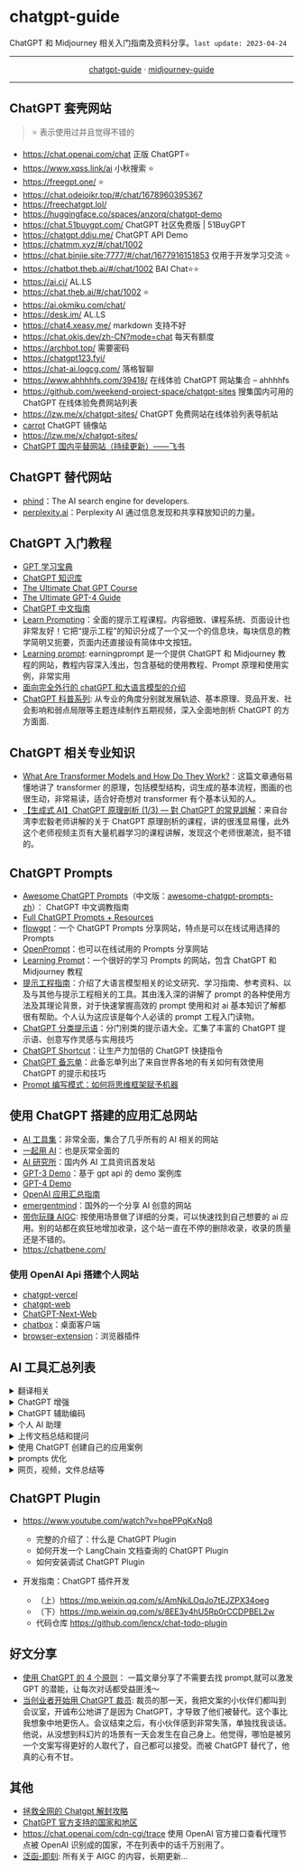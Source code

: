 # chatgpt-guide

ChatGPT 和 Midjourney 相关入门指南及资料分享。`last update: 2023-04-24`

---

<div style="text-align: center">
  <a href="#chatgpt-guide">chatgpt-guide</a>
  <span> · </span>
  <a href="./midjourney-guide.md">midjourney-guide</a>
</div>

---

## ChatGPT 套壳网站

> ⭐ 表示使用过并且觉得不错的

- https://chat.openai.com/chat 正版 ChatGPT⭐
- https://www.xqss.link/ai 小秋搜索 ⭐
- https://freegpt.one/ ⭐
- https://chat.odeioikr.top/#/chat/1678960395367
- https://freechatgpt.lol/
- https://huggingface.co/spaces/anzorq/chatgpt-demo
- https://chat.51buygpt.com/ ChatGPT 社区免费版 | 51BuyGPT
- https://chatgpt.ddiu.me/ ChatGPT API Demo
- https://chatmm.xyz/#/chat/1002
- https://chat.binjie.site:7777/#/chat/1677916151853 仅用于开发学习交流 ⭐
- https://chatbot.theb.ai/#/chat/1002 BAI Chat⭐⭐
- https://ai.ci/ AL.LS
- https://chat.theb.ai/#/chat/1002 ⭐
- https://ai.okmiku.com/chat/
- https://desk.im/ AL.LS
- https://chat4.xeasy.me/ markdown 支持不好
- https://chat.okis.dev/zh-CN?mode=chat 每天有额度
- https://archbot.top/ 需要密码
- https://chatgpt123.fyi/
- https://chat-ai.logcg.com/ 落格智聊
- https://www.ahhhhfs.com/39418/ 在线体验 ChatGPT 网站集合 – ahhhhfs
- https://github.com/weekend-project-space/chatgpt-sites 搜集国内可用的 ChatGPT 在线体验免费网站列表
- https://lzw.me/x/chatgpt-sites/ ChatGPT 免费网站在线体验列表导航站
- [carrot](https://github.com/xx025/carrot) ChatGPT 镜像站
- https://lzw.me/x/chatgpt-sites/
- [ChatGPT 国内平替网站（持续更新）——飞书](https://zl49so8lbq.feishu.cn/wiki/wikcnMEVynrv6f4RAAJzoZUFpHe)

## ChatGPT 替代网站

- [phind](https://www.phind.com/)：The AI search engine for developers.
- [perplexity.ai](https://www.perplexity.ai/)：Perplexity AI 通过信息发现和共享释放知识的力量。

## ChatGPT 入门教程

- [GPT 学习宝典](https://gpt.candobear.com/)
- [ChatGPT 知识库](https://chatgpt.moyucm.xyz/)
- [The Ultimate Chat GPT Course](https://daotin.notion.site/The-Ultimate-Chat-GPT-Course-c5895cbb68aa4472b262a3a10407579a)
- [The Ultimate GPT-4 Guide](https://doc.clickup.com/37456139/d/h/13q28b-324/e2a22b0c164b1f9)
- [ChatGPT 中文指南](https://gitlab.com/awesomeai/awesome-chatgpt-zh)
- [Learn Prompting](https://learnprompting.org/)：全面的提示工程课程。内容细致、课程系统、页面设计也非常友好！它把“提示工程”的知识分成了一个又一个的信息块，每块信息的教学简明又扼要，页面内还直接设有简体中文按钮。
- [Learning prompt](https://learningprompt.wiki/): earningprompt 是一个提供 ChatGPT 和 Midjourney 教程的网站，教程内容深入浅出，包含基础的使用教程、Prompt 原理和使用实例，非常实用
- [面向完全外行的 chatGPT 和大语言模型的介绍](http://hemin.live/2023/04/15/%e9%9d%a2%e5%90%91%e5%ae%8c%e5%85%a8%e5%a4%96%e8%a1%8c%e7%9a%84chatgpt%e5%92%8c%e5%a4%a7%e8%af%ad%e8%a8%80%e6%a8%a1%e5%9e%8b%e7%9a%84%e4%bb%8b%e7%bb%8d/)
- [ChatGPT 科普系列](https://www.bilibili.com/video/BV1VY4y117Bx/?spm_id_from=333.788&vd_source=374c472369aaf0101e19ddf06e5e4233): 从专业的角度分别就发展轨迹、基本原理、竞品开发、社会影响和弱点局限等主题连续制作五期视频，深入全面地剖析 ChatGPT 的方方面面.

## ChatGPT 相关专业知识

- [What Are Transformer Models and How Do They Work?](https://txt.cohere.com/what-are-transformer-models/)：这篇文章通俗易懂地讲了 transformer 的原理，包括模型结构，词生成的基本流程，图画的也很生动，非常易读，适合好奇想对 transformer 有个基本认知的人。
- [【生成式 AI】ChatGPT 原理剖析 (1/3) — 對 ChatGPT 的常見誤解](https://www.youtube.com/watch?v=yiY4nPOzJEg)：来自台湾李宏毅老师讲解的关于 ChatGPT 原理剖析的课程，讲的很浅显易懂，此外这个老师视频主页有大量机器学习的课程讲解，发现这个老师很潮流，挺不错的。

## ChatGPT Prompts

- [Awesome ChatGPT Prompts](https://github.com/f/awesome-chatgpt-prompts)（中文版：[awesome-chatgpt-prompts-zh](https://github.com/PlexPt/awesome-chatgpt-prompts-zh)）： ChatGPT 中文调教指南
- [Full ChatGPT Prompts + Resources](https://enchanting-trader-463.notion.site/Full-ChatGPT-Prompts-Resources-8aa78bb226b7467ab59b70d2b27042e9)
- [flowgpt](https://flowgpt.com/)：一个 ChatGPT Prompts 分享网站，特点是可以在线试用选择的 Prompts
- [OpenPrompt](https://openprompt.co/)：也可以在线试用的 Prompts 分享网站
- [Learning Prompt](https://learningprompt.wiki/)：一个很好的学习 Prompts 的网站，包含 ChatGPT 和 Midjourney 教程
- [提示工程指南](https://www.promptingguide.ai/zh)：介绍了大语言模型相关的论文研究、学习指南、参考资料、以及与其他与提示工程相关的工具。其由浅入深的讲解了 prompt 的各种使用方法及其理论背景，对于快速掌握高效的 prompt 使用和对 ai 基本知识了解都很有帮助。个人认为这应该是每个人必读的 prompt 工程入门读物。
- [ChatGPT 分类提示语](https://prompts.fresns.cn/)：分门别类的提示语大全。汇集了丰富的 ChatGPT 提示语、创意写作灵感与实用技巧
- [ChatGPT Shortcut](https://www.aishort.top/)：让生产力加倍的 ChatGPT 快捷指令
- [ChatGPT 备忘单](https://quickref.me/chatgpt)：此备忘单列出了来自世界各地的有关如何有效使用 ChatGPT 的提示和技巧
- [Prompt 编写模式：如何将思维框架赋予机器](https://github.com/prompt-engineering/prompt-patterns)

## 使用 ChatGPT 搭建的应用汇总网站

- [AI 工具集](https://ai-bot.cn/)：非常全面，集合了几乎所有的 AI 相关的网站
- [一起用 AI](https://17yongai.com/)：也是灰常全面的
- [AI 研究所](https://www.aiyjs.com/)：国内外 AI 工具资讯首发站
- [GPT-3 Demo](https://gpt3demo.com/)：基于 gpt api 的 demo 案例库
- [GPT-4 Demo](https://gpt4demo.com/)
- [OpenAI 应用汇总指南](https://www.mojidoc.com/05z7y-dd5pa7hu3zfmhnbngoeztyqcnq-00b)
- [emergentmind](https://www.emergentmind.com/)：国外的一个分享 AI 创意的网站
- [带你玩赚 AIGC](https://www.aigctoolkit.com/): 按使用场景做了详细的分类，可以快速找到自己想要的 ai 应用。别的站都在疯狂地增加收录，这个站一直在不停的删除收录，收录的质量还是不错的。
- https://chatbene.com/

### 使用 OpenAI Api 搭建个人网站

- [chatgpt-vercel](https://github.com/ourongxing/chatgpt-vercel)
- [chatgpt-web](https://github.com/Chanzhaoyu/chatgpt-we)
- [ChatGPT-Next-Web](https://github.com/Yidadaa/ChatGPT-Next-Web)
- [chatbox](https://github.com/Bin-Huang/chatbox)：桌面客户端
- [browser-extension](https://github.com/TaxyAI/browser-extension)：浏览器插件

## AI 工具汇总列表

<details><summary>翻译相关</summary>

- [openai-translator](https://github.com/yetone/openai-translator): 基于 ChatGPT API 的划词翻译浏览器插件和跨平台桌面端应用
- [风声雨声](https://fsys.app/): 基于 ChatGPT 的翻译服务。可以上传文件，或者填写书籍链接进行翻译。费用：收费

</details>

<details><summary>ChatGPT 增强</summary>

- 不用手动刷新 ChatGPT，这个[油猴脚本](https://m.okjike.com/originalPosts/644257a3094426a059596806?s=eyJ1IjoiNWE4OGVkNWEwMTNhYjcwMDFiNTM2MDY2IiwiZCI6MX0%3D)让你再也不用时不时手动刷新 ChatGPT，类似的还有：https://github.com/xcanwin/KeepChatGPT/
</details>

<details><summary>ChatGPT 辅助编码</summary>

- 开源项目[Bloop](https://github.com/BloopAI/bloop)：通过 Bloop，直接使用自然语言、正则表达式，来快速过滤查询搜索本地和远程存储库。让阅读源码变得更为高效，而无需拷贝一段代码让 ChatGPT 进行解释。
</details>

<details><summary>个人 AI 助理</summary>

- [COPILOT HUB](https://app.copilothub.co/home) ： 通过自己上传资料来训练成自己的 AI 助理，并且能公开分享根据自己录入数据打造的问答机器人，比如能以乔布斯口吻回答问题的机器人。
</details>

<details><summary>上传文档总结和提问</summary>

- [ChatPDF](https://www.chatpdf.com/): 上传 PDF，然后可以针对此文档进行问答，或者总结文档内容。费用：10M 以内 PDF 免费，每天限 3 个
- [ChatDoc](https://chatdoc.com/): 个人对比：chatpdf 支持连续提问，chatdoc 不支持；chatdoc 的回答似乎更好一些，并且页码点击跳转（应该表示它学习了哪些段落吧）。具体来说，感觉都可以以满足需求。
- [DocsGPT](https://github.com/arc53/DocsGPT)
- [https://github.com/guangzhengli/ChatFiles](https://github.com/guangzhengli/ChatFiles)
- [PandaGPT](https://www.pandagpt.io/)： Upload a file, ask anything，Powered by ChatGPT
- [BookAI](https://www.bookai.chat/)：Chat with any book using AI
</details>

<details><summary>使用 ChatGPT 创建自己的应用案例</summary>

- ChatGPT Driven Development Record： 可以从中学习作者的提问方式和完整的开发过程
- [llama_index](https://github.com/jerryjliu/llama_index)：非常好用的给 chatGPT 提供外部数据源，从而可以让它帮助我们分析网页、文档、新闻等等任务（比如读取 github 仓库来生成设计架构图等）
</details>

<details><summary>prompts 优化</summary>

- [Promptperfect](https://promptperfect.jina.ai/)：Promptperfect 是一款优化提示词的工具，输入自然语言后 promptperfect 自动将内容优化为机器更能理解的形式，支持 GPT、Midjourney、StableDiffusion 等多种 AI 的提示词优化
</details>

<details><summary>网页，视频，文件总结等</summary>

- [ChatGPT Siderbar](https://chrome.google.com/webstore/detail/difoiogjjojoaoomphldepapgpbgkhkb)
- [Glarity Summary](https://glarity.app/zh-hans)：一个万能的网页总结插件，支持谷歌各类搜索引擎、Youtube、Github、Yahoo、Twitter，甚至任意网页的总结，此外也支持设置不自动开启，使用的使用点击页面上一个 icon 即可，使用体验还是很舒服的。
- [Webpilot](https://www.webpilot.ai/)：与 ChatGPT 不同，无需聊天或切换页面，也无需复制和粘贴。只需选择文本，其他一切都会自动完成。
- [BibiGPT 哔哔终结者](https://b.jimmylv.cn/)：bilibili，youtube 等音视频总结，支持上传本地音视频文件。
- [myGPTReader](https://www.bmpi.dev/dev/chatgpt-development-notes/my-gpt-reader/)：使用 ChatGPT 创建自己的应用案例。
</details>

## ChatGPT Plugin

- https://www.youtube.com/watch?v=hpePPqKxNq8

  - 完整的介绍了：什么是 ChatGPT Plugin
  - 如何开发一个 LangChain 文档查询的 ChatGPT Plugin
  - 如何安装调试 ChatGPT Plugin

- 开发指南：ChatGPT 插件开发

  - （上）https://mp.weixin.qq.com/s/AmNkiLOqJo7tEJZPX34oeg
  - （下）https://mp.weixin.qq.com/s/8EE3y4hU5Rp0rCCDPBEL2w
  - 代码仓库 https://github.com/lencx/chat-todo-plugin

## 好文分享

- [使用 ChatGPT 的 4 个原则](https://m.okjike.com/originalPosts/643b6486205bd8b62e542eff)： 一篇文章分享了不需要去找 prompt,就可以激发 GPT 的潜能，让每次对话都受益匪浅～
- [当创业者开始用 ChatGPT 裁员](https://mp.weixin.qq.com/s/XkqpR3apm-79w8GBVHy1kg): 裁员的那一天，我把文案的小伙伴们都叫到会议室，开诚布公地讲了是因为 ChatGPT，才导致了他们被替代。这个事比我想象中地更伤人。会议结束之后，有小伙伴感到非常失落，单独找我谈话。他说，从没想到科幻片的场景有一天会发生在自己身上。他觉得，哪怕是被另一个文案写得更好的人取代了，自己都可以接受。而被 ChatGPT 替代了，他真的心有不甘。

## 其他

- [拯救全网的 Chatgpt 解封攻略](https://twitter.com/sunyangphp/status/1642568555567923200?s=12&t=lRqvsDlaaeRf3MEih6cK1g)
- [ChatGPT 官方支持的国家和地区](https://platform.openai.com/docs/supported-countries)
- https://chat.openai.com/cdn-cgi/trace 使用 OpenAI 官方接口查看代理节点被 OpenAI 识别成的国家，不在列表中的话千万别用了。
- [泛函-即刻](https://web.okjike.com/originalPost/63ee0844898c23cdb298717a): 所有关于 AIGC 的内容，长期更新...
